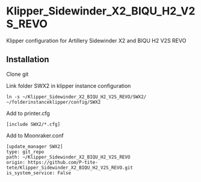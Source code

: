 # Klipper_Sidewinder_X2_BIQU_H2_V2S_REVO
Klipper configuration for Artillery Sidewinder X2 and BIQU H2 V2S REVO

## Installation
Clone git

Link folder SWX2 in klipper instance configuration

    ln -s ~/Klipper_Sidewinder_X2_BIQU_H2_V2S_REVO/SWX2/ ~/folderinstanceklipper/config/SWX2

Add to printer.cfg

    [include SWX2/*.cfg]

Add to  Moonraker.conf

    [update_manager SWX2]
    type: git_repo
    path: ~/Klipper_Sidewinder_X2_BIQU_H2_V2S_REVO
    origin: https://github.com/P-tite-tete/Klipper_Sidewinder_X2_BIQU_H2_V2S_REVO.git
    is_system_service: False
   
